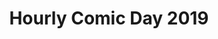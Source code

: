 ---
layout: story
title: Hourly Comic Day 2019
image: /assets/comics/2019-
imageType: .png
pageNumber: 2
baseurl: /other/hourlies/hourlies2019-
numPages: 6
---